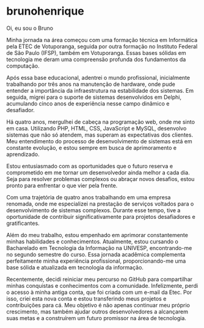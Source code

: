 # brunohenrique
Oi, eu sou o Bruno

Minha jornada na área começou com uma formação técnica em Informática pela ETEC de Votuporanga, seguida por outra formação no Instituto Federal de São Paulo (IFSP), também em Votuporanga. Essas bases sólidas em tecnologia me deram uma compreensão profunda dos fundamentos da computação.

Após essa base educacional, adentrei o mundo profissional, inicialmente trabalhando por três anos na manutenção de hardware, onde pude entender a importância da infraestrutura na estabilidade dos sistemas. Em seguida, migrei para o suporte de sistemas desenvolvidos em Delphi, acumulando cinco anos de experiência nesse campo dinâmico e desafiador.

Há quatro anos, mergulhei de cabeça na programação web, onde me sinto em casa. Utilizando PHP, HTML, CSS, JavaScript e MySQL, desenvolvo sistemas que não só atendem, mas superam as expectativas dos clientes. Meu entendimento do processo de desenvolvimento de sistemas está em constante evolução, e estou sempre em busca de aprimoramento e aprendizado.

Estou entusiasmado com as oportunidades que o futuro reserva e comprometido em me tornar um desenvolvedor ainda melhor a cada dia. Seja para resolver problemas complexos ou abraçar novos desafios, estou pronto para enfrentar o que vier pela frente.

Com uma trajetória de quatro anos trabalhando em uma empresa renomada, onde me especializei na prestação de serviços voltados para o desenvolvimento de sistemas complexos. Durante esse tempo, tive a oportunidade de contribuir significativamente para projetos desafiadores e gratificantes.

Além do meu trabalho, estou empenhado em aprimorar constantemente minhas habilidades e conhecimentos. Atualmente, estou cursando o Bacharelado em Tecnologia da Informação na UNIVESP, encontrando-me no segundo semestre do curso. Essa jornada acadêmica complementa perfeitamente minha experiência profissional, proporcionando-me uma base sólida e atualizada em tecnologia da informação.

Recentemente, decidi reiniciar meu percurso no GitHub para compartilhar minhas conquistas e conhecimentos com a comunidade. Infelizmente, perdi o acesso à minha antiga conta, que foi criada com um e-mail da Etec. Por isso, criei esta nova conta e estou transferindo meus projetos e contribuições para cá. Meu objetivo é não apenas continuar meu próprio crescimento, mas também ajudar outros desenvolvedores a alcançarem suas metas e a construírem um futuro promissor na área de tecnologia.
